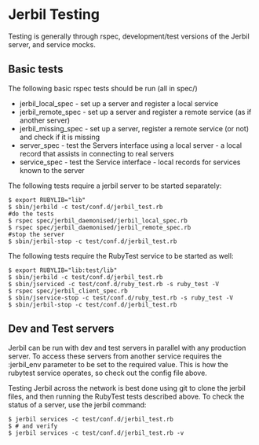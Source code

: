 # Jerbil Testing

Testing is generally through rspec, development/test versions of the Jerbil server, and service mocks.

## Basic tests

The following basic rspec tests should be run (all in spec/)

* jerbil_local_spec - set up a server and register a local service
* jerbil_remote_spec - set up a server and register a remote service (as if another server)
* jerbil_missing_spec - set up a server, register a remote service (or not) and check if it is missing
* server_spec - test the Servers interface using a local server - a local record that assists in connecting 
  to real servers
* service_spec - test the Service interface - local records for services known to the server

The following tests require a jerbil server to be started separately:

    $ export RUBYLIB="lib"
    $ sbin/jerbild -c test/conf.d/jerbil_test.rb
    #do the tests
    $ rspec spec/jerbil_daemonised/jerbil_local_spec.rb
    $ rspec spec/jerbil_daemonised/jerbil_remote_spec.rb
    #stop the server
    $ sbin/jerbil-stop -c test/conf.d/jerbil_test.rb
    
The following tests require the RubyTest service to be started as well:

    $ export RUBYLIB="lib:test/lib"
    $ sbin/jerbild -c test/conf.d/jerbil_test.rb
    $ sbin/jserviced -c test/conf.d/ruby_test.rb -s ruby_test -V
    $ rspec spec/jerbil_client_spec.rb
    $ sbin/jservice-stop -c test/conf.d/ruby_test.rb -s ruby_test -V
    $ sbin/jerbil-stop -c test/conf.d/jerbil_test.rb
    
## Dev and Test servers

Jerbil can be run with dev and test servers in parallel with any production server. To access these servers from another
service requires the :jerbil_env parameter to be set to the required value. This is how the rubytest service operates, so check out
the config file above.

Testing Jerbil across the network is best done using git to clone the jerbil files, and then running the RubyTest tests
described above. To check the status of a server, use the jerbil command:

    $ jerbil services -c test/conf.d/jerbil_test.rb
    $ # and verify
    $ jerbil services -c test/conf.d/jerbil_test.rb -v
  

